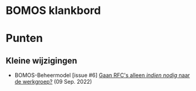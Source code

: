# BOMOS klankbord
# Punten

## Kleine wijzigingen
* BOMOS-Beheermodel [issue #6] [Gaan RFC's alleen *indien nodig* naar de werkgroep?](https://github.com/Logius-standaarden/BOMOS-Beheermodel/issues/6) (09 Sep. 2022)
